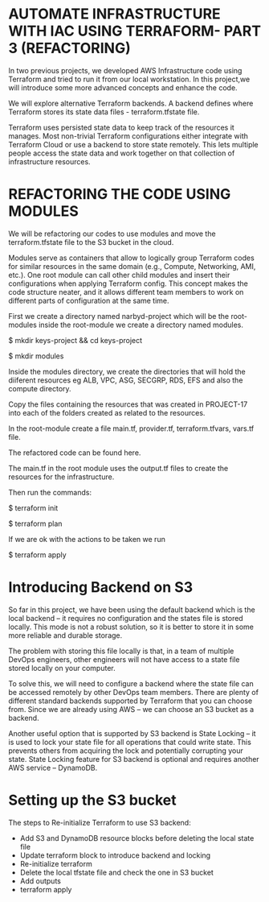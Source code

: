 # AUTOMATE INFRASTRUCTURE WITH IAC USING TERRAFORM- PART 3 (REFACTORING)

In two previous projects, we developed AWS Infrastructure code using Terraform and tried to run it from our local workstation. In this project,we will introduce some more advanced concepts and enhance the code.

We will explore alternative Terraform backends. A backend defines where Terraform stores its state data files - terraform.tfstate file.

Terraform uses persisted state data to keep track of the resources it manages. Most non-trivial Terraform configurations either integrate with Terraform Cloud or use a backend to store state remotely. This lets multiple people access the state data and work together on that collection of infrastructure resources.

# REFACTORING THE CODE USING MODULES
We will be refactoring our codes to use modules and move the terraform.tfstate file to the S3 bucket in the cloud.

Modules serve as containers that allow to logically group Terraform codes for similar resources in the same domain (e.g., Compute, Networking, AMI, etc.). One root module can call other child modules and insert their configurations when applying Terraform config. This concept makes the code structure neater, and it allows different team members to work on different parts of configuration at the same time.

First we create a directory named narbyd-project which will be the root-modules inside the root-module we create a directory named modules.

$ mkdir keys-project && cd keys-project

$ mkdir modules

Inside the modules directory, we create the directories that will hold the diiferent resources eg ALB, VPC, ASG, SECGRP, RDS, EFS and also the compute directory.

Copy the files containing the resources that was created in PROJECT-17 into each of the folders created as related to the resources.

In the root-module create a file main.tf, provider.tf, terraform.tfvars, vars.tf file.

The refactored code can be found here.

The main.tf in the root module uses the output.tf files to create the resources for the infrastructure.

Then run the commands:

$ terraform init

$ terraform plan

If we are ok with the actions to be taken we run

$ terraform apply

# Introducing Backend on S3

So far in this project, we have been using the default backend which is the local backend – it requires no configuration and the states file is stored locally. This mode is not a robust solution, so it is better to store it in some more reliable and durable storage.

The problem with storing this file locally is that, in a team of multiple DevOps engineers, other engineers will not have access to a state file stored locally on your computer.

To solve this, we will need to configure a backend where the state file can be accessed remotely by other DevOps team members. There are plenty of different standard backends supported by Terraform that you can choose from. Since we are already using AWS – we can choose an S3 bucket as a backend.

Another useful option that is supported by S3 backend is State Locking – it is used to lock your state file for all operations that could write state. This prevents others from acquiring the lock and potentially corrupting your state. State Locking feature for S3 backend is optional and requires another AWS service – DynamoDB.

# Setting up the S3 bucket

The steps to Re-initialize Terraform to use S3 backend:

- Add S3 and DynamoDB resource blocks before deleting the local state file
- Update terraform block to introduce backend and locking
- Re-initialize terraform
- Delete the local tfstate file and check the one in S3 bucket
- Add outputs
- terraform apply














































